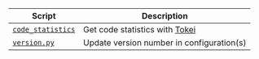 | Script                               | Description                                                           |
| ------------------------------------ | --------------------------------------------------------------------- |
| [`code_statistics`](code_statistics) | Get code statistics with [Tokei](https://github.com/XAMPPRocky/tokei) |
| [`version.py`](version.py)           | Update version number in configuration(s)                             |
